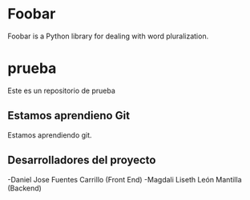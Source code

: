 # Foobar

Foobar is a Python library for dealing with word pluralization.

# prueba

Este es un repositorio de prueba

## Estamos aprendieno Git

Estamos aprendiendo git.


## Desarrolladores del proyecto

-Daniel Jose Fuentes Carrillo (Front End)
-Magdali Liseth León Mantilla (Backend)
